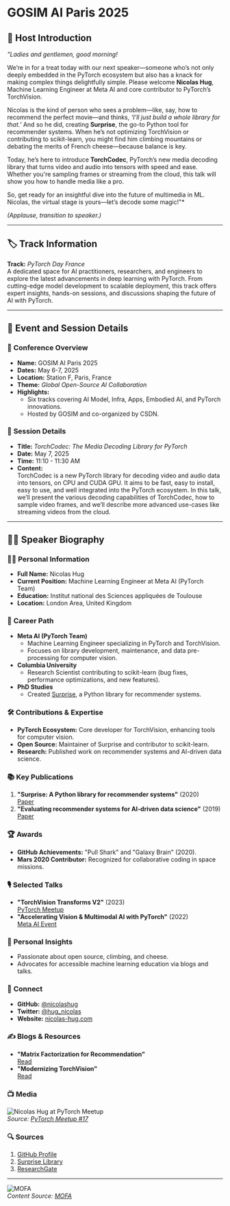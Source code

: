 
# GOSIM AI Paris 2025

## 🎤 Host Introduction

*"Ladies and gentlemen, good morning!*  

We’re in for a treat today with our next speaker—someone who’s not only deeply embedded in the PyTorch ecosystem but also has a knack for making complex things delightfully simple. Please welcome **Nicolas Hug**, Machine Learning Engineer at Meta AI and core contributor to PyTorch’s TorchVision.  

Nicolas is the kind of person who sees a problem—like, say, how to recommend the perfect movie—and thinks, *‘I’ll just build a whole library for that.’* And so he did, creating **Surprise**, the go-to Python tool for recommender systems. When he’s not optimizing TorchVision or contributing to scikit-learn, you might find him climbing mountains or debating the merits of French cheese—because balance is key.  

Today, he’s here to introduce **TorchCodec**, PyTorch’s new media decoding library that turns video and audio into tensors with speed and ease. Whether you're sampling frames or streaming from the cloud, this talk will show you how to handle media like a pro.  

So, get ready for an insightful dive into the future of multimedia in ML. Nicolas, the virtual stage is yours—let’s decode some magic!"*  

*(Applause, transition to speaker.)*  

---

## 🏷️ Track Information  
**Track:** *PyTorch Day France*  
A dedicated space for AI practitioners, researchers, and engineers to explore the latest advancements in deep learning with PyTorch. From cutting-edge model development to scalable deployment, this track offers expert insights, hands-on sessions, and discussions shaping the future of AI with PyTorch.

---

## 📅 Event and Session Details  

### 🎪 **Conference Overview**  
- **Name:** GOSIM AI Paris 2025  
- **Dates:** May 6-7, 2025  
- **Location:** Station F, Paris, France  
- **Theme:** *Global Open-Source AI Collaboration*  
- **Highlights:**  
  - Six tracks covering AI Model, Infra, Apps, Embodied AI, and PyTorch innovations.  
  - Hosted by GOSIM and co-organized by CSDN.  

### 🎤 **Session Details**  
- **Title:** *TorchCodec: The Media Decoding Library for PyTorch*  
- **Date:** May 7, 2025  
- **Time:** 11:10 - 11:30 AM  
- **Content:**  
  TorchCodec is a new PyTorch library for decoding video and audio data into tensors, on CPU and CUDA GPU. It aims to be fast, easy to install, easy to use, and well integrated into the PyTorch ecosystem. In this talk, we’ll present the various decoding capabilities of TorchCodec, how to sample video frames, and we’ll describe more advanced use-cases like streaming videos from the cloud.  

---

## 👨‍💼 Speaker Biography  

### 🧑‍🎓 **Personal Information**  
- **Full Name:** Nicolas Hug  
- **Current Position:** Machine Learning Engineer at Meta AI (PyTorch Team)  
- **Education:** Institut national des Sciences appliquées de Toulouse  
- **Location:** London Area, United Kingdom  

### 🚀 **Career Path**  
- **Meta AI (PyTorch Team)**  
  - Machine Learning Engineer specializing in PyTorch and TorchVision.  
  - Focuses on library development, maintenance, and data pre-processing for computer vision.  
- **Columbia University**  
  - Research Scientist contributing to scikit-learn (bug fixes, performance optimizations, and new features).  
- **PhD Studies**  
  - Created [Surprise](https://github.com/NicolasHug/Surprise), a Python library for recommender systems.  

### 🛠️ **Contributions & Expertise**  
- **PyTorch Ecosystem:** Core developer for TorchVision, enhancing tools for computer vision.  
- **Open Source:** Maintainer of Surprise and contributor to scikit-learn.  
- **Research:** Published work on recommender systems and AI-driven data science.  

### 📚 **Key Publications**  
1. **"Surprise: A Python library for recommender systems"** (2020)  
   [Paper](https://github.com/NicolasHug/Surprise)  
2. **"Evaluating recommender systems for AI-driven data science"** (2019)  
   [Paper](https://www.researchgate.net/publication/333309190_Evaluating_recommender_systems_for_AI-driven_data_science)  

### 🏆 **Awards**  
- **GitHub Achievements:** "Pull Shark" and "Galaxy Brain" (2020).  
- **Mars 2020 Contributor:** Recognized for collaborative coding in space missions.  

### 🎙️ **Selected Talks**  
- **"TorchVision Transforms V2"** (2023)  
  [PyTorch Meetup](https://www.youtube.com/watch?v=_CdgR35yu9s)  
- **"Accelerating Vision & Multimodal AI with PyTorch"** (2022)  
  [Meta AI Event](https://www.youtube.com/watch?v=jKdXNDSpauk)  

### 🧀 **Personal Insights**  
- Passionate about open source, climbing, and cheese.  
- Advocates for accessible machine learning education via blogs and talks.  

### 🔗 **Connect**  
- **GitHub:** [@nicolashug](https://github.com/nicolashug)  
- **Twitter:** [@hug_nicolas](https://twitter.com/hug_nicolas)  
- **Website:** [nicolas-hug.com](https://nicolas-hug.com/about)  

### ✍️ **Blogs & Resources**  
- **"Matrix Factorization for Recommendation"**  
  [Read](https://nicolas-hug.com/blog/matrix_facto_1)  
- **"Modernizing TorchVision"**  
  [Read](https://blog.datumbox.com/the-journey-of-modernizing-torchvision-memoirs-of-a-torchvision-developer-3/)  

### 📺 **Media**  
![Nicolas Hug at PyTorch Meetup](https://www.youtube.com/watch?v=_CdgR35yu9s)  
*Source: [PyTorch Meetup #17](https://www.youtube.com/watch?v=_CdgR35yu9s)*  

### 🔍 **Sources**  
1. [GitHub Profile](https://github.com/NicolasHug)  
2. [Surprise Library](https://github.com/NicolasHug/Surprise)  
3. [ResearchGate](https://www.researchgate.net/profile/Nicolas-Hug)  

---

![MOFA](mofa.png)  
*Content Source: [MOFA](https://github.com/moxin-org/mofa)*  
